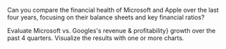 Can you compare the financial health of Microsoft and Apple over the last four years, focusing on their balance sheets and key financial ratios?

Evaluate Microsoft vs. Googles's revenue & profitability} growth over the past 4 quarters. Visualize the results with one or more charts.
